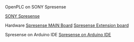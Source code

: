 OpenPLC on SONY Spresense

[SONY Spresense](https://developer.sony.com/develop/spresense/)

Hardware
[Spresense MAIN Board](https://developer.sony.com/develop/spresense/developer-tools/introduction#_main_board)
[Spresense Extension board](https://developer.sony.com/develop/spresense/developer-tools/introduction#_extension_board)

Spresense on Arduino IDE
[Spresense on Arduino IDE](https://developer.sony.com/develop/spresense/docs/arduino_set_up_en.html)
